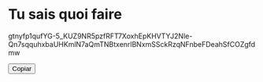 # Tu sais quoi faire

<p id="textToCopy">gtnyfp1qufYG-5_KUZ9NR5pzfRFT7XoxhEpKHVTYJ2Nle-Qn7sqquhxbaUHKmlN7aQmTNBtxenrlBNxmSSckRzqNFnbeFDeahSfCOZgfdmw</p>
<button id="copyButton">Copiar</button>

<script>
document.getElementById('copyButton').addEventListener('click', async () => {
    const text = document.getElementById('textToCopy').innerText;
    try {
        await navigator.clipboard.writeText(text);
        // alert('Text copied to clipboard!');
    } catch (err) {
        console.error('Failed to copy text: ', err);
        alert('Failed to copy text.');
    }
});
</script>
